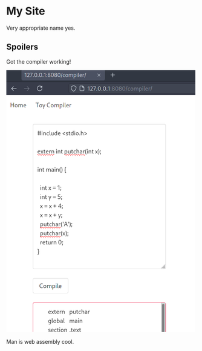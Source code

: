 # My Site

Very appropriate name yes.

## Spoilers
Got the compiler working! 

![a picture of the site](./static/1627128923_screenshot.png)

Man is web assembly cool.


